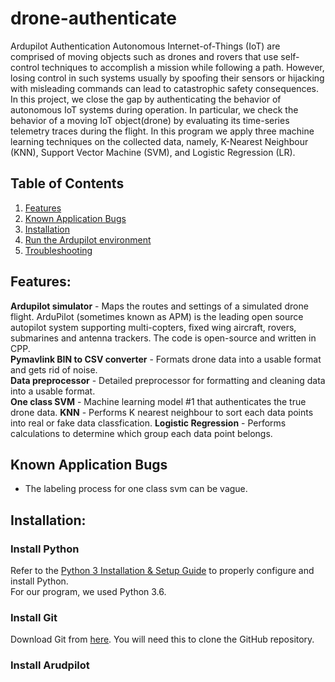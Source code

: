 # drone-authenticate
Ardupilot Authentication
Autonomous Internet-of-Things (IoT) are comprised of moving objects such as drones and rovers that use self-control techniques to accomplish a mission while following a path. However, losing control in such systems usually by spoofing their sensors or hijacking with misleading commands can lead to catastrophic safety consequences. In this project, we close the gap by authenticating the behavior of autonomous IoT systems during operation. In particular, we check the behavior of a moving IoT object(drone) by evaluating its time-series telemetry traces during the flight. In this program we apply three machine learning techniques on the collected data, namely, K-Nearest Neighbour (KNN), Support Vector Machine (SVM), and Logistic Regression (LR). 


## Table of Contents
1. [Features](#Features)
2. [Known Application Bugs](#Known-Application-Bugs)
3. [Installation](#Installation)
4. [Run the Ardupilot environment](#Run-the-PyScan-virtual-environment)
6. [Troubleshooting](#Troubleshooting)



## Features:
**Ardupilot simulator** - Maps the routes and settings of a simulated drone flight. ArduPilot (sometimes known as APM) is the leading open source autopilot system supporting multi-copters, fixed wing aircraft, rovers, submarines and antenna trackers. The code is open-source and written in CPP. <br>
**Pymavlink BIN to CSV converter** - Formats drone data into a usable format and gets rid of noise. <br>
**Data preprocessor** - Detailed preprocessor for formatting and cleaning data into a usable format. <br>
**One class SVM** - Machine learning model #1 that authenticates the true drone data.
**KNN** - Performs K nearest neighbour to sort each data points into real or fake data classfication.
**Logistic Regression** - Performs calculations to determine which group each data point belongs.



## Known Application Bugs
- The labeling process for one class svm can be vague.

## Installation:

### Install Python
Refer to the [Python 3 Installation & Setup Guide](https://realpython.com/installing-python/) to properly configure and install Python. \
For our program, we used Python 3.6. 

### Install Git
Download Git from [here](https://git-scm.com/downloads). You will need this to clone the GitHub repository.

### Install Arudpilot
